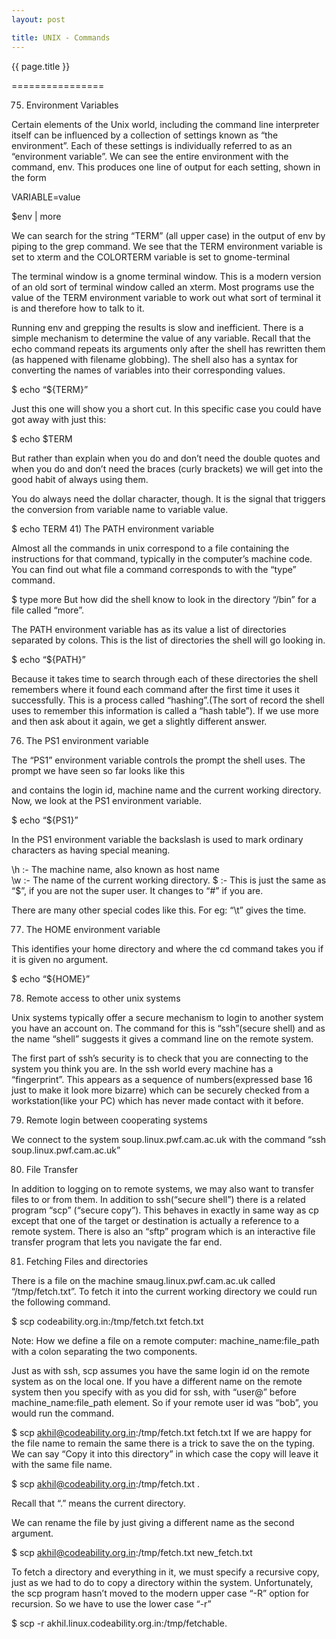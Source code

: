 ```yaml
---
layout: post

title: UNIX - Commands
---
```




{{ page.title }}

================

75) Environment Variables

Certain elements of the Unix world, including the command line interpreter itself can be influenced by a collection of settings known as “the environment”. Each of these settings is individually referred to as an “environment variable”.
We can see the entire environment with the command, env. This produces one line of output for each setting, shown in the form 

VARIABLE=value

$env | more

We can search for the string “TERM” (all upper case) in the output of env by piping to the grep command. We see that the TERM environment variable is set to xterm and the COLORTERM variable is set to gnome-terminal

The terminal window is a gnome terminal window. This is a modern version of an old sort of terminal window called an xterm. Most programs use the value of the TERM environment variable to work out what sort of terminal it is and therefore how to talk to it.

Running env and grepping the results is slow and inefficient. There is a simple mechanism to determine the value of any variable. Recall that the echo command repeats its arguments only after the shell has rewritten them (as happened with filename globbing). The shell also has a syntax for converting the names of variables into their corresponding values.

$ echo “${TERM}”

Just this one will show you a short cut. In this specific case you could have got away with just this:

$ echo $TERM

But rather than explain when you do and don’t need the double quotes and when you do and don’t need the braces (curly brackets) we will get into the good habit of always using them.

You do always need the dollar character, though. It is the signal that triggers the conversion from variable name to variable value.

$ echo TERM
41) The PATH environment variable

Almost all the commands in unix correspond to a file containing the instructions for that command, typically in the computer’s machine code. You can find out what file a command corresponds to with the “type” command.

$ type more
But how did the shell know to look in the directory “/bin” for a file called “more”. 

The PATH environment variable has as its value a list of directories separated by colons. This is the list of directories the shell will go looking in.

$ echo “${PATH}”

Because it takes time to search through each of these directories the shell remembers where it found each command after the first time it uses it successfully. This is a process called “hashing”.(The sort of record the shell uses to remember this information is called a “hash table”). If we use more and then ask about it again, we get a slightly different answer.

76) The PS1 environment variable

The “PS1” environment variable controls the prompt the shell uses. The prompt we have seen so far looks like this

 

and contains the login id, machine name and the current working directory. Now, we look at the PS1 environment variable. 

$ echo “${PS1}”

 

In the PS1 environment variable the backslash is used to mark ordinary characters as having special meaning.

\h    :- The machine name, also known as host name     
\w    :- The name of the current working directory.
\$    :- This is just the same as “$”, if you are not the super user. It changes to “#” if you are.

There are many other special codes like this. For eg: “\t” gives the time.

77) The HOME environment variable

This identifies your home directory and where the cd command takes you if it is given no argument.

$ echo “${HOME}”

78) Remote access to other unix systems

Unix systems typically offer a secure mechanism to login to another system you have an account on. The command for this is “ssh”(secure shell) and as the name “shell” suggests it gives a command line on the remote system. 

The first part of ssh’s security is to check that you are connecting to the system you think you are. In the ssh world every machine has a “fingerprint”. This appears as a sequence of numbers(expressed base 16 just to make it look more bizarre) which can be securely checked from a workstation(like your PC) which has never made contact with it before. 

79) Remote login between cooperating systems

We connect to the system soup.linux.pwf.cam.ac.uk with the command “ssh soup.linux.pwf.cam.ac.uk” 

80) File Transfer

In addition to logging on to remote systems, we may also want to transfer files to or from them. In addition to ssh(“secure shell”) there is a related program “scp” (“secure copy”). This behaves in exactly in same way as cp except that one of the target or destination is actually a reference to a remote system. There is also an “sftp” program which is an interactive file transfer program that lets you navigate the far end.

81) Fetching Files and directories

There is a file on the machine smaug.linux.pwf.cam.ac.uk called “/tmp/fetch.txt”. To fetch it into the current working directory we could run the following command.

$ scp codeability.org.in:/tmp/fetch.txt fetch.txt

Note: How we define a file on a remote computer: machine_name:file_path with a colon separating the two components.

Just as with ssh, scp assumes you have the same login id on the remote system as on the local one. If you have a different name on the remote system then you specify with as you did for ssh, with “user@” before machine_name:file_path element. So if your remote user id was “bob”, you would run the command.

$ scp akhil@codeability.org.in:/tmp/fetch.txt fetch.txt
If we are happy for the file name to remain the same there is a trick to save the on the typing. We can say “Copy it into this directory” in which case the copy will leave it with the same file name.

$ scp akhil@codeability.org.in:/tmp/fetch.txt .

Recall that “.” means the current directory.

We can rename the file by just giving a different name as the second argument.

$ scp akhil@codeability.org.in:/tmp/fetch.txt new_fetch.txt

To fetch a directory and everything in it, we must specify a recursive copy, just as we had to do to copy a directory within the system. Unfortunately, the scp program hasn’t moved to the modern upper case “-R” option for recursion. So we have to use the lower case “-r”

$ scp -r akhil.linux.codeability.org.in:/tmp/fetchable. 
